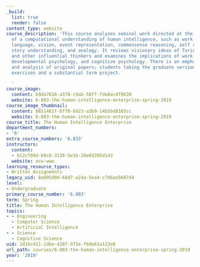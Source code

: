 ```yaml
---
_build:
  list: true
  render: false
content_type: website
course_description: 'This course analyzes seminal work directed at the development
  of a computational understanding of human intelligence, such as work on learning,
  language, vision, event representation, commonsense reasoning, self reflection,
  story understanding, and analogy. It reviews visionary ideas of Turing, Minsky,
  and other influential thinkers and examines the implications of work on brain scanning,
  developmental psychology, and cognitive psychology. There is an emphasis on discussion
  and analysis of original papers; students taking the graduate version complete additional
  exercises and a substantial term project.

  '
course_image:
  content: b9da7816-a378-c9ab-58ff-fde8acdf9639
  website: 6-803-the-human-intelligence-enterprise-spring-2019
course_image_thumbnail:
  content: 0651461f-6ff8-6923-a3b9-14b5bd8165cc
  website: 6-803-the-human-intelligence-enterprise-spring-2019
course_title: The Human Intelligence Enterprise
department_numbers:
- '6'
extra_course_numbers: '6.833'
instructors:
  content:
  - b12cf09d-b9c0-3138-5e1b-26e03395d143
  website: ocw-www
learning_resource_types:
- Written Assignments
legacy_uid: 8a095d0d-68d7-a24a-5ea4-c7d6aa5687d4
level:
- Undergraduate
primary_course_number: '6.803'
term: Spring
title: The Human Intelligence Enterprise
topics:
- - Engineering
  - Computer Science
  - Artificial Intelligence
- - Science
  - Cognitive Science
uid: 1d1bc411-1dbe-428f-975e-f6de61a123e0
url_path: courses/6-803-the-human-intelligence-enterprise-spring-2019
year: '2019'
---
```

